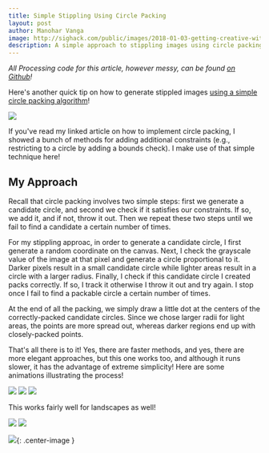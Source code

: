```yaml
---
title: Simple Stippling Using Circle Packing
layout: post
author: Manohar Vanga
image: http://sighack.com/public/images/2018-01-03-getting-creative-with-perlin-noise-fields/example-4.png
description: A simple approach to stippling images using circle packing.
---
```


*All Processing code for this article, however messy, can be found [on Github](https://github.com/sighack/packed-circle-stippling)!*

Here's another quick tip on how to generate stippled images [using a simple circle packing algorithm](circle-packing-using-stochastic-search)!

![](/public/images/simple-stippling-via-circle-packing/example.png)

If you've read my linked article on how to implement circle packing, I showed a bunch
of methods for adding additional constraints (e.g., restricting to a circle by adding
a bounds check). I make use of that simple technique here!

## My Approach

Recall that circle packing involves two simple steps: first we generate a candidate
circle, and second we check if it satisfies our constraints. If so, we add it, and
if not, throw it out. Then we repeat these two steps until we fail to find a candidate
a certain number of times.

For my stippling approac, in order to generate a candidate circle, I first
generate a random coordinate on the canvas. Next, I check the grayscale value of the
image at that pixel and generate a circle proportional to it. Darker pixels result in
a small candidate circle while lighter areas result in a circle with a larger radius.
Finally, I check if this candidate circle I created packs correctly. If so, I track it
otherwise I throw it out and try again. I stop once I fail to find a packable circle
a certain number of times.

At the end of all the packing, we simply draw a little dot at the centers of the
correctly-packed candidate circles. Since we chose larger radii for light areas,
the points are more spread out, whereas darker regions end up with closely-packed
points.

That's all there is to it! Yes, there are faster methods, and yes, there are more
elegant approaches, but this one works too, and although it runs slower, it has
the advantage of extreme simplicity!
Here are some animations illustrating the process!

![](/public/images/simple-stippling-via-circle-packing/example5.gif)
![](/public/images/simple-stippling-via-circle-packing/example4.gif)
![](/public/images/simple-stippling-via-circle-packing/example3.gif)

This works fairly well for landscapes as well!

![](/public/images/simple-stippling-via-circle-packing/example2.gif)
![](/public/images/simple-stippling-via-circle-packing/example1.gif)

![](/public/images/end.gif){: .center-image }
